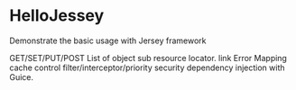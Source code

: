 # HelloJessey
Demonstrate the basic usage with Jersey framework

GET/SET/PUT/POST
List of object
sub resource locator.
link
Error Mapping
cache control
filter/interceptor/priority
security
dependency injection with Guice.

